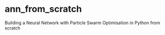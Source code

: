 # ann_from_scratch
Building a Neural Network with Particle Swarm Optimisation in Python from scratch
